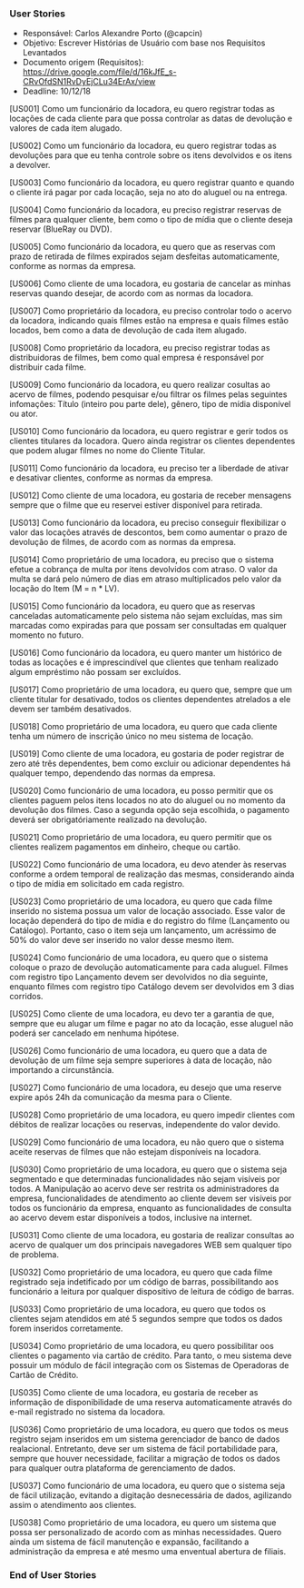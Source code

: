 ### User Stories
* Responsável: Carlos Alexandre Porto (@capcin)
* Objetivo: Escrever Histórias de Usuário com base nos Requisitos Levantados
* Documento origem (Requisitos): https://drive.google.com/file/d/16kJfE_s-CRvOfdSN1RvDyEjCLu34ErAx/view
* Deadline: 10/12/18

[US001] Como um funcionário da locadora, eu quero registrar todas as locações de cada cliente para que possa controlar as
datas de devolução e valores de cada item alugado.
  
[US002] Como um funcionário da locadora, eu quero registrar todas as devoluções para que eu tenha controle sobre os itens
devolvidos e os itens a devolver.
  
[US003] Como funcionário da locadora, eu quero registrar quanto e quando o cliente irá pagar por cada locação, seja no ato
do aluguel ou na entrega.
  
[US004] Como funcionário da locadora, eu preciso registrar reservas de filmes para qualquer cliente, bem como o tipo de
mídia que o cliente deseja reservar (BlueRay ou DVD).
  
[US005] Como funcionário da locadora, eu quero que as reservas com prazo de retirada de filmes expirados sejam desfeitas
automaticamente, conforme as normas da empresa.
  
[US006] Como cliente de uma locadora, eu gostaria de cancelar as minhas reservas quando desejar, de acordo com as normas da
locadora.
  
[US007] Como proprietário da locadora, eu preciso controlar todo o acervo da locadora, indicando quais filmes estão na empresa
e quais filmes estão locados, bem como a data de devolução de cada item alugado.
  
[US008] Como proprietário da locadora, eu preciso registrar todas as distribuidoras de filmes, bem como qual empresa é
responsável por distribuir cada filme.
  
[US009] Como funcionário da locadora, eu quero realizar cosultas ao acervo de filmes, podendo pesquisar e/ou filtrar os filmes
pelas seguintes infomações: Título (inteiro pou parte dele), gênero, tipo de mídia disponível ou ator.
  
[US010] Como funcionário da locadora, eu quero registrar e gerir todos os clientes titulares da locadora. Quero ainda registrar os clientes dependentes que podem alugar filmes no nome do Cliente Titular.
  
[US011] Como funcionário da locadora, eu preciso ter a liberdade de ativar e desativar clientes, conforme as normas da empresa.
  
[US012] Como cliente de uma locadora, eu gostaria de receber mensagens sempre que o filme que eu reservei estiver disponível para
retirada.
  
[US013] Como funcionário da locadora, eu preciso conseguir flexibilizar o valor das locações através de descontos, bem como
aumentar o prazo de devolução de filmes, de acordo com as normas da empresa.
  
[US014] Como proprietário de uma locadora, eu preciso que o sistema efetue a cobrança de multa por itens devolvidos com atraso.
O valor da multa se dará pelo número de dias em atraso multiplicados pelo valor da locação do Item (M = n * LV).
  
[US015] Como funcionário da locadora, eu quero que as reservas canceladas automaticamente pelo sistema não sejam excluídas, mas sim marcadas como expiradas para que possam ser consultadas em qualquer momento no futuro.
  
[US016] Como funcionário da locadora, eu quero manter um histórico de todas as locações e é imprescindível que clientes que
tenham realizado algum empréstimo não possam ser excluídos.
  
[US017] Como proprietário de uma locadora, eu quero que, sempre que um cliente titular for desativado, todos os clientes dependentes
atrelados a ele devem ser também desativados.
  
[US018] Como proprietário de uma locadora, eu quero que cada cliente tenha um número de inscrição único no meu sistema de locação.
  
[US019] Como cliente de uma locadora, eu gostaria de poder registrar de zero até três dependentes, bem como excluir ou
adicionar dependentes há qualquer tempo, dependendo das normas da empresa.
  
[US020] Como funcionário de uma locadora, eu posso permitir que os clientes paguem pelos itens locados no ato do aluguel ou no
momento da devolução dos filmes. Caso a segunda opção seja escolhida, o pagamento deverá ser obrigatóriamente realizado na devolução.
  
[US021] Como proprietário de uma locadora, eu quero permitir que os clientes realizem pagamentos em dinheiro, cheque ou cartão.
  
[US022] Como funcionário de uma locadora, eu devo atender às reservas conforme a ordem temporal de realização das mesmas, considerando
ainda o tipo de mídia em solicitado em cada registro.
  
[US023] Como proprietário de uma locadora, eu quero que cada filme inserido no sistema possua um valor de locação associado. Esse
valor de locação dependerá do tipo de mídia e do registro do filme (Lançamento ou Catálogo). Portanto, caso o item seja um lançamento,
um acréssimo de 50% do valor deve ser inserido no valor desse mesmo item.
  
[US024] Como funcionário de uma locadora, eu quero que o sistema coloque o prazo de devolução automaticamente para cada aluguel.
Filmes com registro tipo Lançamento devem ser devolvidos no dia seguinte, enquanto filmes com registro tipo Catálogo devem ser devolvidos em 3 dias corridos.
  
[US025] Como cliente de uma locadora, eu devo ter a garantia de que, sempre que eu alugar um filme e pagar no ato da locação, esse
aluguel não poderá ser cancelado em nenhuma hipótese.
  
[US026] Como funcionário de uma locadora, eu quero que a data de devolução de um filme seja sempre superiores à data de locação, não
importando a circunstância.
  
[US027] Como funcionário de uma locadora, eu desejo que uma reserve expire após 24h da comunicação da mesma para o Cliente.
  
[US028] Como proprietário de uma locadora, eu quero impedir clientes com débitos de realizar locações ou reservas, independente do
valor devido.
  
[US029] Como funcionário de uma locadora, eu não quero que o sistema aceite reservas de filmes que não estejam disponíveis na locadora.
  
[US030] Como proprietário de uma locadora, eu quero que o sistema seja segmentado e que determinadas funcionalidades não sejam
visíveis por todos. A Manipulação ao acervo deve ser restrita os administradores da empresa, funcionalidades de atendimento ao cliente
devem ser visíveis por todos os funcionário da empresa, enquanto as funcionalidades de consulta ao acervo devem estar disponíveis a
todos, inclusive na internet.
  
[US031] Como cliente de uma locadora, eu gostaria de realizar consultas ao acervo de qualquer um dos principais navegadores WEB sem
qualquer tipo de problema.
  
[US032] Como proprietário de uma locadora, eu quero que cada filme registrado seja indetificado por um código de barras,
possibilitando aos funcionário a leitura por qualquer dispositivo de leitura de código de barras.
  
[US033] Como proprietário de uma locadora, eu quero que todos os clientes sejam atendidos em até 5 segundos sempre que todos os dados
forem inseridos corretamente.
  
[US034] Como proprietário de uma locadora, eu quero possibilitar oos clientes o pagamento via cartão de crédito. Para tanto, o meu
sistema deve possuir um módulo de fácil integração com os Sistemas de Operadoras de Cartão de Crédito.
  
[US035] Como cliente de uma locadora, eu gostaria de receber as informação de disponibilidade de uma reserva automaticamente
através do e-mail registrado no sistema da locadora.
  
[US036] Como proprietário de uma locadora, eu quero que todos os meus registro sejam inseridos em um sistema gerenciador de
banco de dados realacional. Entretanto, deve ser um sistema de fácil portabilidade para, sempre que houver necessidade, facilitar a
migração de todos os dados para qualquer outra plataforma de gerenciamento de dados.
  
[US037] Como funcionário de uma locadora, eu quero que o sistema seja de fácil utilização, evitando a digitação desnecessária de
dados, agilizando assim o atendimento aos clientes.
  
[US038] Como proprietário de uma locadora, eu quero um sistema que possa ser personalizado de acordo com as minhas necessidades.
Quero ainda um sistema de fácil manutenção e expansão, facilitando a administração da empresa e até mesmo uma enventual abertura de
filiais.
  
  
### End of User Stories
